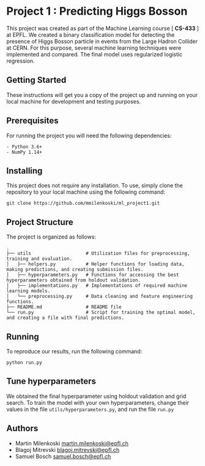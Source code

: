 # Project 1 : Predicting Higgs Bosson

This project was created as part of the Machine Learning course [ **CS-433** ] at EPFL. We created a binary classification
model for detecting the presence of Higgs Bosson particle in events from the Large Hadron Collider at CERN. For this purpose, 
several machine learning techniques were implemented and compared. The final model uses regularized logistic regression. 

## Getting Started

These instructions will get you a copy of the project up and running on your local machine for development and testing purposes.

## Prerequisites
For running the project you will need the following dependencies:

```
- Python 3.6+ 
- NumPy 1.14+
```

## Installing

This project does not require any installation. To use, simply clone the repository to your local machine using the following
command:

```
git clone https://github.com/mmilenkoski/ml_project1.git
```

## Project Structure
The project is organized as follows:

    .
    ├── utils                    # Utilization files for preprocessing, training and evaluation.
    │   ├── helpers.py           # Helper functions for loading data, making predictions, and creating submission files.
    │   ├── hyperparameters.py   # Functions for accessing the best hyperparameters obtained from holdout validation.
    │   ├── implementations.py   # Implementations of required machine learning models.
    │   └── preprocessing.py     # Data cleaning and feature engineering functions.
    ├── README.md                # README file
    └── run.py                   # Script for training the optimal model, and creating a file with final predictions.
    
## Running

To reproduce our results, run the following command:

``` 
python run.py
```

## Tune hyperparameters

We obtained the final hyperparameter using holdout validation and grid search. To train the model with your own hyperparameters, change their values in the file `utils/hyperparameters.py`, and run the file `run.py`

## Authors

* Martin Milenkoski     martin.milenkoski@epfl.ch
* Blagoj Mitrevski      blagoj.mitrevski@epfl.ch
* Samuel Bosch          samuel.bosch@epfl.ch
